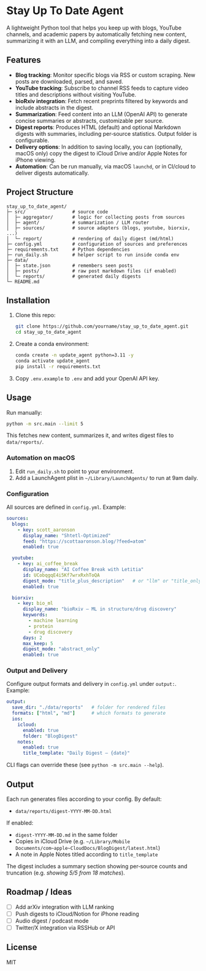 # Stay Up To Date Agent

A lightweight Python tool that helps you keep up with blogs, YouTube channels, and academic papers by automatically fetching new content, summarizing it with an LLM, and compiling everything into a daily digest.

## Features

- **Blog tracking**: Monitor specific blogs via RSS or custom scraping. New posts are downloaded, parsed, and saved.
- **YouTube tracking**: Subscribe to channel RSS feeds to capture video titles and descriptions without visiting YouTube.
- **bioRxiv integration**: Fetch recent preprints filtered by keywords and include abstracts in the digest.
- **Summarization**: Feed content into an LLM (OpenAI API) to generate concise summaries or abstracts, customizable per source.
- **Digest reports**: Produces HTML (default) and optional Markdown digests with summaries, including per‑source statistics. Output folder is configurable.
- **Delivery options**: In addition to saving locally, you can (optionally, macOS only) copy the digest to iCloud Drive and/or Apple Notes for iPhone viewing.
- **Automation**: Can be run manually, via macOS `launchd`, or in CI/cloud to deliver digests automatically.

## Project Structure

```
stay_up_to_date_agent/
├─ src/                 # source code
│  ├─ aggregator/       # logic for collecting posts from sources
│  ├─ agent/            # summarization / LLM router
│  ├─ sources/          # source adapters (blogs, youtube, biorxiv, ...)
│  └─ report/           # rendering of daily digest (md/html)
├─ config.yml           # configuration of sources and preferences
├─ requirements.txt     # Python dependencies
├─ run_daily.sh         # helper script to run inside conda env
├─ data/
│  ├─ state.json        # remembers seen posts
│  ├─ posts/            # raw post markdown files (if enabled)
│  └─ reports/          # generated daily digests
└─ README.md
```

## Installation

1. Clone this repo:
   ```bash
   git clone https://github.com/yourname/stay_up_to_date_agent.git
   cd stay_up_to_date_agent
   ```
2. Create a conda environment:
   ```bash
   conda create -n update_agent python=3.11 -y
   conda activate update_agent
   pip install -r requirements.txt
   ```
3. Copy `.env.example` to `.env` and add your OpenAI API key.

## Usage

Run manually:
```bash
python -m src.main --limit 5
```
This fetches new content, summarizes it, and writes digest files to `data/reports/`.

### Automation on macOS

1. Edit `run_daily.sh` to point to your environment.
2. Add a LaunchAgent plist in `~/Library/LaunchAgents/` to run at 9am daily.

### Configuration

All sources are defined in `config.yml`. Example:
```yaml
sources:
  blogs:
    - key: scott_aaronson
      display_name: "Shtetl‑Optimized"
      feed: "https://scottaaronson.blog/?feed=atom"
      enabled: true

  youtube:
    - key: ai_coffee_break
      display_name: "AI Coffee Break with Letitia"
      id: UCobqgqE4i5Kf7wrxRxhToQA
      digest_mode: "title_plus_description"   # or "llm" or "title_only"
      enabled: true

  biorxiv:
    - key: bio_ml
      display_name: "bioRxiv — ML in structure/drug discovery"
      keywords:
        - machine learning
        - protein
        - drug discovery
      days: 2
      max_keep: 5
      digest_mode: "abstract_only"
      enabled: true
```

### Output and Delivery

Configure output formats and delivery in `config.yml` under `output:`. Example:
```yaml
output:
  save_dir: "./data/reports"   # folder for rendered files
  formats: ["html", "md"]      # which formats to generate
  ios:
    icloud:
      enabled: true
      folder: "BlogDigest"
    notes:
      enabled: true
      title_template: "Daily Digest — {date}"
```
CLI flags can override these (see `python -m src.main --help`).

## Output

Each run generates files according to your config. By default:
- `data/reports/digest-YYYY-MM-DD.html`

If enabled:
- `digest-YYYY-MM-DD.md` in the same folder
- Copies in iCloud Drive (e.g. `~/Library/Mobile Documents/com~apple~CloudDocs/BlogDigest/latest.html`)
- A note in Apple Notes titled according to `title_template`

The digest includes a summary section showing per‑source counts and truncation (e.g. *showing 5/5 from 18 matches*).

## Roadmap / Ideas

- [ ] Add arXiv integration with LLM ranking
- [ ] Push digests to iCloud/Notion for iPhone reading
- [ ] Audio digest / podcast mode
- [ ] Twitter/X integration via RSSHub or API

## License

MIT